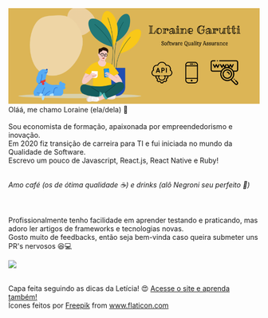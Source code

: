 <img src="capa_github.png" alt="capa personalizada github">
Oláá, me chamo Loraine (ela/dela) 👋
<br><br>
Sou economista de formação, apaixonada por empreendedorismo e inovação.<br>
Em 2020 fiz transição de carreira para TI e fui iniciada no mundo da Qualidade de Software.<br>
Escrevo um pouco de Javascript, React.js, React Native e Ruby!
<br><br>

*Amo café (os de ótima qualidade ☕) e drinks (alô Negroni seu perfeito 🍹)*

<br><br>
Profissionalmente tenho facilidade em aprender testando e praticando, mas adoro ler artigos de frameworks e tecnologias novas.<br>
Gosto muito de feedbacks, então seja bem-vinda caso queira submeter uns PR's nervosos 😆💻 <br>


<img width="400px" align="left" src="https://github-readme-stats.vercel.app/api/top-langs/?username=lorainegarutti&hide=html&layout=compact&theme=buefy" />  
<br><br>

Capa feita seguindo as dicas da Letícia! 😍 <a target="_blank" href="https://dev.to/dii_lua/github-profile-como-fazer-54o0">Acesse o site e aprenda também!</a><br>
Ícones feitos por <a target="_blank" href="https://www.flaticon.com/br/autores/freepik" title="Freepik">Freepik</a> from <a href="https://www.flaticon.com/br/" title="Flaticon"> www.flaticon.com</a>